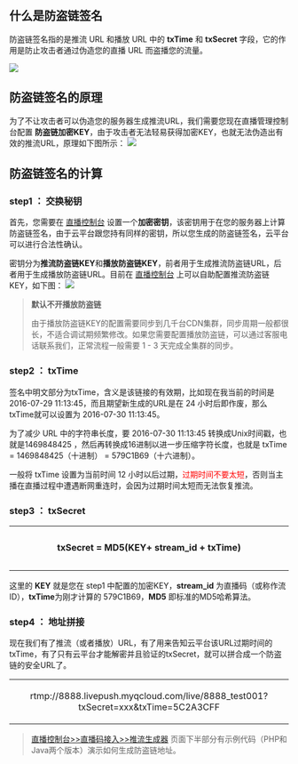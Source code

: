 ## 什么是防盗链签名
防盗链签名指的是推流 URL 和播放 URL 中的 **txTime** 和 **txSecret** 字段，它的作用是防止攻击者通过伪造您的直播 URL 而盗播您的流量。

![](http://imgcache.tce.fsphere.cn/image/mc.qcloudimg.com/static/img/4c0ba5f9993da67ff785f10eb4c85f3d/image.png)

## 防盗链签名的原理
为了不让攻击者可以伪造您的服务器生成推流URL，我们需要您现在直播管理控制台配置 **防盗链加密KEY**，由于攻击者无法轻易获得加密KEY，也就无法伪造出有效的推流URL，原理如下图所示：
![](http://imgcache.tce.fsphere.cn/image/mccdn.qcloud.com/static/img/4ea1512fd335f68f30cca0a01e902966/image.png)


## 防盗链签名的计算
### step1 ： 交换秘钥
首先，您需要在 [直播控制台](http://console.tce.fsphere.cn/live/livecodemanage) 设置一个**加密密钥**，该密钥用于在您的服务器上计算防盗链签名，由于云平台跟您持有同样的密钥，所以您生成的防盗链签名，云平台可以进行合法性确认。

密钥分为**推流防盗链KEY**和**播放防盗链KEY**，前者用于生成推流防盗链URL，后者用于生成播放防盗链URL。目前在  [直播控制台](http://console.tce.fsphere.cn/live/livecodemanage) 上可以自助配置推流防盗链KEY，如下图：
![](http://imgcache.tce.fsphere.cn/image/mc.qcloudimg.com/static/img/6be1d875f1120a16d3692c60bb4485a9/image.png)
 >  **默认不开播放防盗链**
 >   
 > 由于播放防盗链KEY的配置需要同步到几千台CDN集群，同步周期一般都很长，不适合调试期频繁修改。如果您需要配置播放防盗链，可以通过客服电话联系我们，正常流程一般需要 1 - 3 天完成全集群的同步。

### step2 ： txTime
签名中明文部分为txTime，含义是该链接的有效期，比如现在我当前的时间是2016-07-29 11:13:45，而且期望新生成的URL是在 24 小时后即作废，那么txTime就可以设置为 2016-07-30 11:13:45。

为了减少 URL 中的字符串长度，要  2016-07-30 11:13:45 转换成Unix时间戳，也就是1469848425 ，然后再转换成16进制以进一步压缩字符长度，也就是 txTime = 1469848425（十进制） = 579C1B69（十六进制）。
 
一般将 txTime 设置为当前时间 12 小时以后过期，<font color='red'>过期时间不要太短</font>，否则当主播在直播过程中遭遇断网重连时，会因为过期时间太短而无法恢复推流。

### step3 ： txSecret

<table><tr><td style="width: 700px; height: 80px; text-align:center; "> 
<B>txSecret = MD5(KEY+ stream_id + txTime)</B> 
</td></tr></table>

这里的 **KEY** 就是您在 step1 中配置的加密KEY，**stream_id** 为直播码（或称作流ID），**txTime**为刚才计算的 579C1B69，**MD5** 即标准的MD5哈希算法。

### step4 ： 地址拼接
现在我们有了推流（或者播放）URL，有了用来告知云平台该URL过期时间的txTime，有了只有云平台才能解密并且验证的txSecret，就可以拼合成一个防盗链的安全URL了。

<table><tr><td style="width: 700px; height: 80px; text-align:center; "> 
rtmp://8888.livepush.myqcloud.com/live/8888_test001?txSecret=xxx&txTime=5C2A3CFF
</td></tr></table>
	
> [直播控制台>>直播码接入>>推流生成器](http://console.tce.fsphere.cn/live/livecodemanage) 页面下半部分有示例代码（PHP和Java两个版本）演示如何生成防盗链地址。




